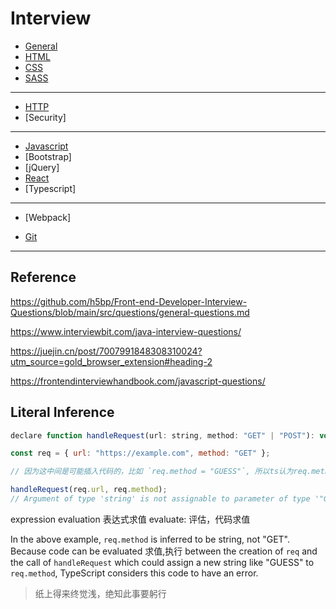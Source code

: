 # Interview

- [General](./General.md)
- [HTML](./HTML.md)
- [CSS](./CSS.md)
- [SASS](./SASS.md)

---

- [HTTP](./HTTP.md)
- [Security]

---

- [Javascript](./Javascript.md)
- [Bootstrap]
- [jQuery]
- [React](./React.md)
- [Typescript]

---

- [Webpack]

- [Git](./Git.md)

---

## Reference

https://github.com/h5bp/Front-end-Developer-Interview-Questions/blob/main/src/questions/general-questions.md

https://www.interviewbit.com/java-interview-questions/

https://juejin.cn/post/7007991848308310024?utm_source=gold_browser_extension#heading-2

https://frontendinterviewhandbook.com/javascript-questions/

## Literal Inference

```js
declare function handleRequest(url: string, method: "GET" | "POST"): void;

const req = { url: "https://example.com", method: "GET" };

// 因为这中间是可能插入代码的，比如 `req.method = "GUESS"`, 所以ts认为req.methods的类型是string, 而不是"GET"

handleRequest(req.url, req.method);
// Argument of type 'string' is not assignable to parameter of type '"GET" | "POST"'.
```

expression evaluation 表达式求值
evaluate: 评估，代码求值

In the above example, `req.method` is inferred to be string, not "GET".
Because code can be evaluated 求值,执行 between the creation of `req` and the call of `handleRequest` which could assign a new string like "GUESS" to `req.method`, TypeScript considers this code to have an error.

> 纸上得来终觉浅，绝知此事要躬行
